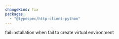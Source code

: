 ```yaml
---
changeKind: fix
packages:
  - "@typespec/http-client-python"
---
```


fail installation when fail to create virtual environment